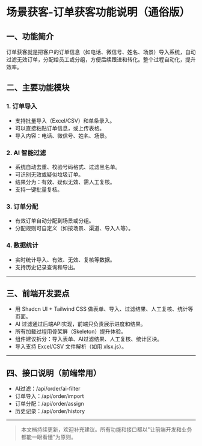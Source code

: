 # 场景获客-订单获客功能说明（通俗版）

## 一、功能简介
订单获客就是把客户的订单信息（如电话、微信号、姓名、场景）导入系统，自动过滤无效订单，分配给员工或分组，方便后续跟进和转化。整个过程自动化，提升效率。

## 二、主要功能模块

### 1. 订单导入
- 支持批量导入（Excel/CSV）和单条录入。
- 可以直接粘贴订单信息，或上传表格。
- 导入内容：电话、微信号、姓名、场景。

### 2. AI 智能过滤
- 系统自动去重、校验号码格式、过滤黑名单。
- 可识别无效或疑似垃圾订单。
- 结果分为：有效、疑似无效、需人工复核。
- 支持一键批量复核。

### 3. 订单分配
- 有效订单自动分配到场景或分组。
- 分配规则可自定义（如按场景、渠道、导入人等）。

### 4. 数据统计
- 实时统计导入、有效、无效、复核等数据。
- 支持历史记录查询和导出。

---

## 三、前端开发要点
- 用 Shadcn UI + Tailwind CSS 做表单、导入、过滤结果、人工复核、统计等页面。
- AI 过滤通过后端API实现，前端只负责展示进度和结果。
- 所有加载过程用骨架屏（Skeleton）提升体验。
- 组件建议拆分：导入表单、AI过滤结果、人工复核、统计区块。
- 导入支持 Excel/CSV 文件解析（如用 xlsx.js）。

---

## 四、接口说明（前端常用）
- AI过滤：/api/order/ai-filter
- 订单导入：/api/order/import
- 订单分配：/api/order/assign
- 历史记录：/api/order/history

---

> 本文档持续更新，欢迎补充建议。所有功能和接口都以"让前端开发和业务都能一眼看懂"为原则。 